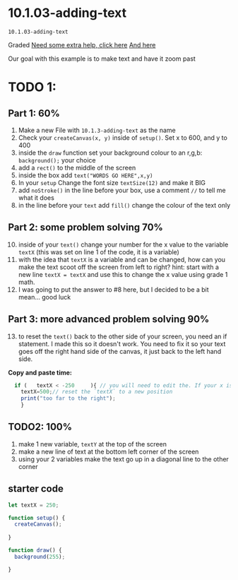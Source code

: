 # 10.1.03-adding-text 
```
10.1.03-adding-text 
```
 Graded
[ Need some extra help, click here](https://thecodingtrain.com/tracks/code-programming-with-p5-js/code/2-variables/2-define-variables)
[And here](https://thecodingtrain.com/tracks/code-programming-with-p5-js/code/2-variables/3-incrementation)

 Our goal with this example is to make text and have it zoom past

  # TODO 1:
  ## Part 1: 60%
  1. Make a new File with `10.1.3-adding-text` as the name 
  2. Check your `createCanvas(x, y)` inside of `setup()`. Set x to 600, and y to 400
  3. inside the `draw` function set your background colour to an r,g,b: `background();`  your choice
  4. add a `rect()` to the middle of the screen
  5. inside the box add `text("WORDS GO HERE",x,y)`
  6. In your `setup` Change the font size `textSize(12)` and make it BIG
  7. add `noStroke()` in the line before your box, use a comment `//` to tell me what it does
  9. in the line before your `text` add `fill()` change the colour of the text only
      
## Part 2: some problem solving 70%
  10. inside of your `text()` change your number for the x value to the variable `textX` (this was set on line 1 of the code, it is a variable)
  11. with the idea that `textX` is a variable and can be changed, how can you make the text scoot off the screen from left to right? hint: start with a new line `textX = textX` and use this to change the x value using grade 1 math.
  12. I was going to put the answer to #8 here, but I decided to be a bit mean... good luck

## Part 3: more advanced problem solving 90%
  13. to reset the `text()` back to the other side of your screen, you need an if statement. I made this so it doesn't work. You need to fix it so your text goes off the right hand side of the canvas, it just back to the left hand side.
   
  **Copy and paste time:**

```javaScript   
  if (   textX < -250     ){ // you will need to edit the. If your x is __________ 
    textX=500;// reset the `textX` to a new position
    print("too far to the right");
    }
````


## TODO2: 100% 
1. make 1 new variable, `textY` at the top of the screen 
2. make a new line of text at the bottom left corner of the screen
3. using your 2 variables make the text go up in a diagonal line to the other corner 


## starter code
```javaScript
let textX = 250;

function setup() {
  createCanvas();
  
}

function draw() {
  background(255);

}

```
